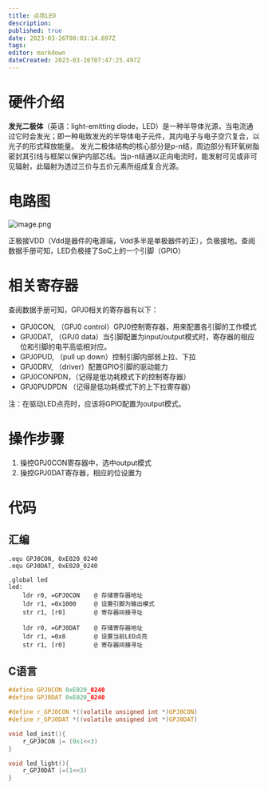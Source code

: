 ```yaml
---
title: 点亮LED
description: 
published: true
date: 2023-03-26T08:03:14.697Z
tags: 
editor: markdown
dateCreated: 2023-03-26T07:47:25.497Z
---
```


# 硬件介绍
**发光二极体**（英语：light-emitting diode，LED）是一种半导体光源，当电流通过它时会发光；即一种电致发光的半导体电子元件，其内电子与电子空穴复合，以光子的形式释放能量。
发光二极体结构的核心部分是p-n结，周边部分有环氧树脂密封其引线与框架以保护内部芯线。当p-n结通以正向电流时，能发射可见或非可见辐射，此辐射为透过三价与五价元素所组成复合光源。


# 电路图
![image.png](https://raw.githubusercontent.com/cour125822/photo_wi/main/wiki/202304082000297.png)

正极接VDD（Vdd是器件的电源端，Vdd多半是单极器件的正），负极接地。查阅数据手册可知，LED负极接了SoC上的一个引脚（GPIO）


# 相关寄存器
查阅数据手册可知，GPJ0相关的寄存器有以下：
- GPJ0CON, （GPJ0 control）GPJ0控制寄存器，用来配置各引脚的工作模式
- GPJ0DAT, （GPJ0 data）当引脚配置为input/output模式时，寄存器的相应位和引脚的电平高低相对应。
- GPJ0PUD, （pull up down）控制引脚内部弱上拉、下拉
- GPJ0DRV, （driver）配置GPIO引脚的驱动能力
- GPJ0CONPDN，（记得是低功耗模式下的控制寄存器）
- GPJ0PUDPDN  （记得是低功耗模式下的上下拉寄存器）

注：在驱动LED点亮时，应该将GPIO配置为output模式。

# 操作步骤
1. 操控GPJ0CON寄存器中，选中output模式
2. 操控GPJ0DAT寄存器，相应的位设置为

# 代码
## 汇编
```assembly
.equ GPJ0CON, 0xE020_0240
.equ GPJ0DAT, 0xE020_0240

.global led
led: 
	ldr r0, =GPJ0CON    @ 存储寄存器地址
	ldr r1, =0x1000     @ 设置引脚为输出模式
	str r1, [r0]        @ 寄存器间接寻址
	
	ldr r0, =GPJ0DAT    @ 存储寄存器地址
	ldr r1, =0x8        @ 设置当前LED点亮
	str r1, [r0]        @ 寄存器间接寻址
```

## C语言
```c
#define GPJ0CON 0xE020_0240
#define GPJ0DAT 0xE020_0240

#define r_GPJ0CON *((volatile unsigned int *)GPJ0CON)
#define r_GPJ0DAT *((volatile unsigned int *)GPJ0DAT)

void led_init(){
	r_GPJ0CON |= (0x1<<3)
}

void led_light(){
	r_GPJ0DAT |=(1<<3)
}

```



